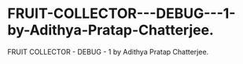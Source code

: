 # FRUIT-COLLECTOR---DEBUG---1-by-Adithya-Pratap-Chatterjee.
FRUIT COLLECTOR - DEBUG - 1 by Adithya Pratap Chatterjee.
